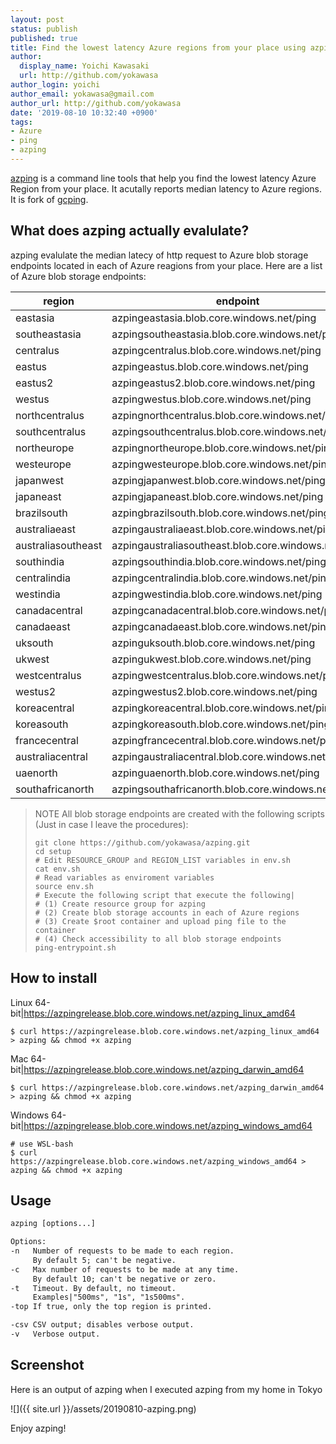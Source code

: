 ```yaml
---
layout: post
status: publish
published: true
title: Find the lowest latency Azure regions from your place using azping
author:
  display_name: Yoichi Kawasaki
  url: http://github.com/yokawasa
author_login: yoichi
author_email: yokawasa@gmail.com
author_url: http://github.com/yokawasa
date: '2019-08-10 10:32:40 +0900'
tags:
- Azure
- ping
- azping
---
```


[azping](https://github.com/yokawasa/azping) is a command line tools that help you find the lowest latency Azure Region from your place. It acutally reports median latency to Azure regions. It is fork of [gcping](https://github.com/GoogleCloudPlatform/gcping). 

## What does azping actually evalulate?

azping evalulate the median latecy of http request to Azure blob storage endpoints located in each of Azure reagions from your place. Here are a list of Azure blob storage endpoints:

| region | endpoint |
|------|------|
| eastasia|            azpingeastasia.blob.core.windows.net/ping |
| southeastasia|       azpingsoutheastasia.blob.core.windows.net/ping |
| centralus|           azpingcentralus.blob.core.windows.net/ping |
| eastus|              azpingeastus.blob.core.windows.net/ping |
| eastus2|             azpingeastus2.blob.core.windows.net/ping |
| westus|              azpingwestus.blob.core.windows.net/ping |
| northcentralus|      azpingnorthcentralus.blob.core.windows.net/ping |
| southcentralus|      azpingsouthcentralus.blob.core.windows.net/ping |
| northeurope|         azpingnortheurope.blob.core.windows.net/ping |
| westeurope|          azpingwesteurope.blob.core.windows.net/ping |
|japanwest|           azpingjapanwest.blob.core.windows.net/ping |
| japaneast|           azpingjapaneast.blob.core.windows.net/ping |
| brazilsouth|         azpingbrazilsouth.blob.core.windows.net/ping |
| australiaeast|       azpingaustraliaeast.blob.core.windows.net/ping |
| australiasoutheast|  azpingaustraliasoutheast.blob.core.windows.net/ping |
| southindia|          azpingsouthindia.blob.core.windows.net/ping |
| centralindia|        azpingcentralindia.blob.core.windows.net/ping |
| westindia|           azpingwestindia.blob.core.windows.net/ping |
| canadacentral|       azpingcanadacentral.blob.core.windows.net/ping |
| canadaeast|          azpingcanadaeast.blob.core.windows.net/ping |
| uksouth|             azpinguksouth.blob.core.windows.net/ping |
| ukwest|              azpingukwest.blob.core.windows.net/ping |
| westcentralus|       azpingwestcentralus.blob.core.windows.net/ping |
| westus2|             azpingwestus2.blob.core.windows.net/ping |
| koreacentral|        azpingkoreacentral.blob.core.windows.net/ping |
| koreasouth|          azpingkoreasouth.blob.core.windows.net/ping |
| francecentral|       azpingfrancecentral.blob.core.windows.net/ping |
| australiacentral|    azpingaustraliacentral.blob.core.windows.net/ping |
| uaenorth|            azpinguaenorth.blob.core.windows.net/ping |
| southafricanorth|    azpingsouthafricanorth.blob.core.windows.net/ping |

> NOTE
> All blob storage endpoints are created with the following scripts (Just in case I leave the procedures):
> ```
> git clone https://github.com/yokawasa/azping.git
> cd setup
> # Edit RESOURCE_GROUP and REGION_LIST variables in env.sh
> cat env.sh
> # Read variables as enviroment variables
> source env.sh
> # Execute the following script that execute the following|
> # (1) Create resource group for azping
> # (2) Create blob storage accounts in each of Azure regions
> # (3) Create $root container and upload ping file to the container
> # (4) Check accessibility to all blob storage endpoints
> ping-entrypoint.sh
> ```

## How to install
Linux 64-bit|https://azpingrelease.blob.core.windows.net/azping_linux_amd64
```
$ curl https://azpingrelease.blob.core.windows.net/azping_linux_amd64 > azping && chmod +x azping
```
Mac 64-bit|https://azpingrelease.blob.core.windows.net/azping_darwin_amd64
```
$ curl https://azpingrelease.blob.core.windows.net/azping_darwin_amd64 > azping && chmod +x azping
```
Windows 64-bit|https://azpingrelease.blob.core.windows.net/azping_windows_amd64
```
# use WSL-bash
$ curl https://azpingrelease.blob.core.windows.net/azping_windows_amd64 > azping && chmod +x azping
```

## Usage

```txt
azping [options...]

Options:
-n   Number of requests to be made to each region.
     By default 5; can't be negative.
-c   Max number of requests to be made at any time.
     By default 10; can't be negative or zero.
-t   Timeout. By default, no timeout.
     Examples|"500ms", "1s", "1s500ms".
-top If true, only the top region is printed.

-csv CSV output; disables verbose output.
-v   Verbose output.
```

## Screenshot

Here is an output of azping when I executed azping from my home in Tokyo

![]({{ site.url }}/assets/20190810-azping.png)

Enjoy azping!
